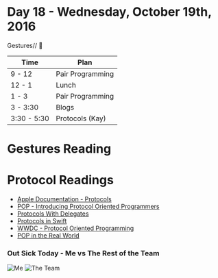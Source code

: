# Day 18 - Wednesday, October 19th, 2016

Gestures// :blue_heart:


Time        |   Plan   |
----------------|-------
9 - 12       | Pair Programming
12 - 1    | Lunch
1 - 3 | Pair Programming
3 - 3:30     | Blogs
3:30 - 5:30 | Protocols (Kay)



# Gestures Reading

# Protocol Readings

* [Apple Documentation - Protocols](https://developer.apple.com/library/content/documentation/Swift/Conceptual/Swift_Programming_Language/Protocols.html)
* [POP - Introducing Protocol Oriented Programmers](https://www.raywenderlich.com/109156/introducing-protocol-oriented-programming-in-swift-2)
* [Protocols With Delegates](http://useyourloaf.com/blog/quick-guide-to-swift-delegates/)
* [Protocols in Swift](http://www.codingexplorer.com/protocols-swift/)
* [WWDC - Protocol Oriented Programming](https://developer.apple.com/videos/play/wwdc2015/408/)
* [POP in the Real World](http://matthewpalmer.net/blog/2015/08/30/protocol-oriented-programming-in-the-real-world/)


### Out Sick Today - Me vs The Rest of the Team

![Me](http://i.giphy.com/xT77XZR8ZkwSnSQx8I.gif)
![The Team](http://i.giphy.com/3osxYb0cBjLcp8Cbh6.gif)

